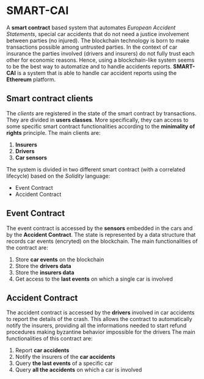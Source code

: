 # SMART-CAI
A **smart contract** based system that automates *European Accident Statements*, special car accidents that do not need a justice involvement between parties (no injured).
The blockchain technology is born to make transactions possible among untrusted parties. In the context of car insurance the parties involved (drivers and insurers) do not fully trust each other for economic reasons. Hence, using a blockchain-like system seems to be the best way to automatize and to handle accidents reports.
**SMART-CAI** is a system that is able to handle car accident reports using the **Ethereum** platform.

## Smart contract clients
The *clients* are registered in the state of the smart contract by transactions. They are divided in **users classes**. More specifically, they can access to some specific smart contract functionalities according to the **minimality of rights** principle. The main clients are: 
1. **Insurers**
2. **Drivers**
3. **Car sensors**

The system is divided in two different smart contract (with a correlated lifecycle) based on the *Solidity* language:
- Event Contract
- Accident Contract


## Event Contract
The event contract is accessed by the **sensors** embedded in the cars and by the **Accident Contract**.
The state is represented by a data structure that records car events (encryted) on the blockchain. 
The main functionalities of the contract are:
1. Store **car events** on the blockchain
2. Store the **drivers data**
3. Store the **insurers data**
4. Get access to the **last events** on which a single car is involved

## Accident Contract
The accident contract is accessed by the **drivers** involved in car accidents to report the details of 
the crash. This allows the contract to automatically notify the insurers, providing all the informations needed to start refund procedures
making byzantine behavior impossible for the drivers
The main functionalities of this contract are:
1. Report **car accidents**
2. Notify the insurers of the **car accidents**
3. Query **the last events** of a specific car
4. Query **all the accidents** on which a car is involved

